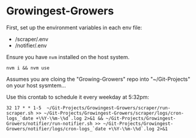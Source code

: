 # Growingest-Growers

First, set up the environment variables in each env file:

- /scraper/.env
- /notifier/.env


Ensure you have `nvm` installed on the host system.

```
nvm i && nvm use
```

Assumes you are cloing the "Growing-Growers" repo into "~/Git-Projects" on your host sysmtem...

Use this crontab to schedule it every weekday at 5:32pm:

```
32 17 * * 1-5  ~/Git-Projects/Growingest-Growers/scraper/run-scraper.sh >> ~/Git-Projects/Growingest-Growers/scraper/logs/cron-logs_`date +\%Y-\%m-\%d`.log 2>&1 && ~/Git-Projects/Growingest-Growers/notifier/run-notifier.sh >> ~/Git-Projects/Growingest-Growers/notifier/logs/cron-logs_`date +\%Y-\%m-\%d`.log 2>&1
```